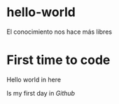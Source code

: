# hello-world
  El conocimiento nos hace más libres
  <h1>First time to code</h1>
  <p>Hello world in here</p>
  <p>Is my first day in <em>Github</em></p>
